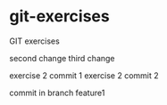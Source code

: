 # git-exercises
GIT exercises

second change
third change

exercise 2 commit 1
exercise 2 commit 2

commit in branch feature1